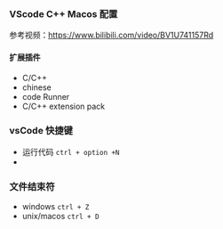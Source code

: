 ### VScode C++ Macos 配置
参考视频：https://www.bilibili.com/video/BV1U741157Rd

#### 扩展插件
- C/C++
- chinese
- code Runner
- C/C++ extension pack

### vsCode 快捷键

- 运行代码 `ctrl + option +N`
- 

### 文件结束符
- windows `ctrl + Z`
- unix/macos `ctrl + D`